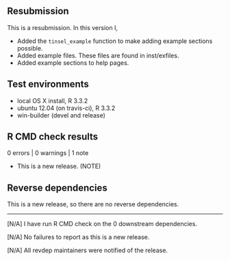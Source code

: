 ## Resubmission
This is a resubmission. In this version I,

* Added the `tinsel_example` function to make adding example sections possible.
* Added example files. These files are found in inst/exfiles.
* Added example sections to help pages.

## Test environments
* local OS X install, R 3.3.2
* ubuntu 12.04 (on travis-ci), R 3.3.2
* win-builder (devel and release)

## R CMD check results

0 errors | 0 warnings | 1 note

* This is a new release. (NOTE)

## Reverse dependencies

This is a new release, so there are no reverse dependencies.

---

[N/A] I have run R CMD check on the 0 downstream dependencies. 
  
[N/A] No failures to report as this is a new release.

[N/A] All revdep maintainers were notified of the release.
